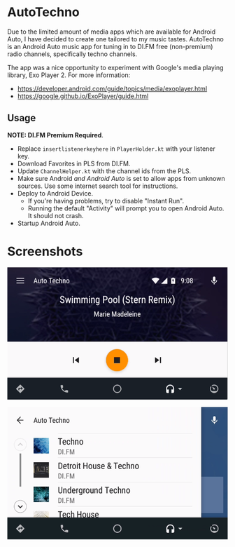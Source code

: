 # AutoTechno
Due to the limited amount of media apps which are available for Android Auto, I have decided to create one tailored to my music tastes.
AutoTechno is an Android Auto music app for tuning in to DI.FM free (non-premium) radio channels, specifically techno channels.

The app was a nice opportunity to experiment with Google's media playing library, Exo Player 2.
For more information:
 * https://developer.android.com/guide/topics/media/exoplayer.html
 * https://google.github.io/ExoPlayer/guide.html

## Usage

**NOTE: DI.FM Premium Required**.

* Replace `insertlistenerkeyhere` in `PlayerHolder.kt` with your listener key.
* Download Favorites in PLS from DI.FM.
* Update `ChannelHelper.kt` with the channel ids from the PLS.
* Make sure Android *and Android Auto* is set to allow apps from unknown sources. Use some internet search tool for instructions.
* Deploy to Android Device.
    * If you're having problems, try to disable "Instant Run".
    * Running the default "Activity" will prompt you to open Android Auto. It should not crash.
* Startup Android Auto.


Screenshots
======

![Media Session](screenshot1.PNG)

![Media Browser](screenshot2.PNG)
